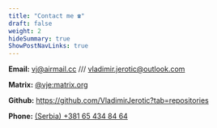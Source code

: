 ```yaml
---
title: "Contact me ☎️"
draft: false
weight: 2
hideSummary: true
ShowPostNavLinks: true
---
```

**Email:**  vj@airmail.cc  /// vladimir.jerotic@outlook.com 

**Matrix:**  [@vje:matrix.org](https://app.element.io)

**Github:**  https://github.com/VladimirJerotic?tab=repositories

**Phone:** [(Serbia) +381 65 434 84 64](https://www.poptox.com/signin)